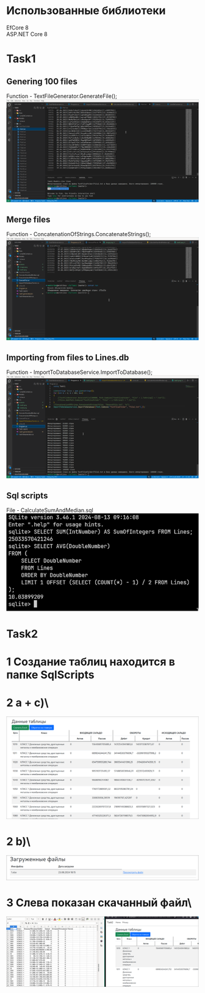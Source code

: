 # Использованные библиотеки
EfCore 8 \
ASP.NET Core 8
# Task1
## Genering 100 files
Function - TextFileGenerator.GenerateFile();\
![1.1](https://github.com/westcrime/b1-test-task/blob/master/Task1/screens/task1.png)
## Merge files
Function - ConcatenationOfStrings.ConcatenateStrings();\
![1.1](https://github.com/westcrime/b1-test-task/blob/master/Task1/screens/task2.png)
## Importing from files to Lines.db
Function - ImportToDatabaseService.ImportToDatabase();\
![1.1](https://github.com/westcrime/b1-test-task/blob/master/Task1/screens/task3.png)
## Sql scripts
File - CalculateSumAndMedian.sql\
![1.1](https://github.com/westcrime/b1-test-task/blob/master/Task1/screens/task4.png)

# Task2
# 1 Создание таблиц находится в папке SqlScripts
# 2 a + c)\
![1.1](https://github.com/westcrime/b1-test-task/blob/master/Task2/screens/task2_1_3.png)
# 2 b)\
![1.1](https://github.com/westcrime/b1-test-task/blob/master/Task2/screens/task2_2.png)
# 3 Слева показан скачанный файл\
![1.1](https://github.com/westcrime/b1-test-task/blob/master/Task2/screens/task3.png)

